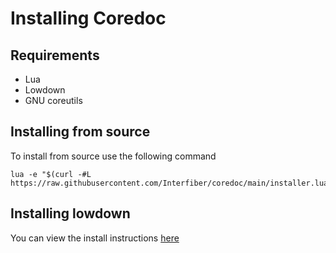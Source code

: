 # Installing Coredoc

## Requirements
  - Lua
  - Lowdown
  - GNU coreutils

## Installing from source
To install from source use the following command
```
lua -e "$(curl -#L https://raw.githubusercontent.com/Interfiber/coredoc/main/installer.lua)"
```

## Installing lowdown
You can view the install instructions [here](https://kristaps.bsd.lv/lowdown/)
